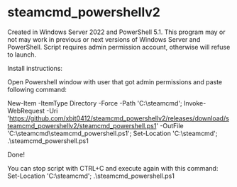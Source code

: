 # steamcmd_powershellv2


Created in Windows Server 2022 and PowerShell 5.1. This program may or not may work in previous or next versions of Windows Server and PowerShell.
Script requires admin permission account, otherwise will refuse to launch.

Install instructions:

Open Powershell window with user that got admin permissions and paste following command:

New-Item -ItemType Directory -Force -Path 'C:\steamcmd'; Invoke-WebRequest -Uri 'https://github.com/xbit0412/steamcmd_powershellv2/releases/download/steamcmd_powershellv2/steamcmd_powershell.ps1' -OutFile 'C:\steamcmd\steamcmd_powershell.ps1'; Set-Location 'C:\steamcmd'; .\steamcmd_powershell.ps1

Done! 

You can stop script with CTRL+C and execute again with this command: Set-Location 'C:\steamcmd'; .\steamcmd_powershell.ps1
